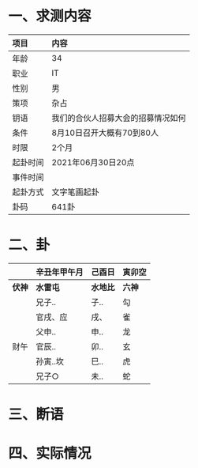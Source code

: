# 一、求测内容
|项目|内容|
|:-|:-|
|年龄|34|
|职业|IT|
|性别|男|
|策项|杂占|
|钥语|我们的合伙人招募大会的招募情况如何|
|条件|8月10日召开大概有70到80人|
|时限|2个月|
|起卦时间|2021年06月30日20点|
|事件时间||
|起卦方式|文字笔画起卦|
|卦码|641卦|

# 二、卦
||辛丑年甲午月|己酉日|寅卯空|
|:-|:-|:-|:-|
|**伏神**|**水雷屯**|**水地比**|**六神**|
||兄子..|子..|勾|
||官戌、应|戌、|雀|
||父申..|申..|龙|
|财午|官辰..|卯..|玄|
||孙寅..坎|巳..|虎|
||兄子○|未..|蛇|



# 三、断语

# 四、实际情况